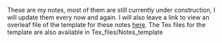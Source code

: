 These are my notes, most of them are still currently under construction, I will update them every now and again.
I will also leave a link to view an overleaf file of the template for these notes [here](https://www.overleaf.com/read/vhqsjfxnzkcz#f0868a). The Tex files for the template are also available in Tex_files/Notes_template

